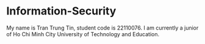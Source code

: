 # Information-Security
My name is Tran Trung Tin, student code is 22110076. 
I am currently a junior of Ho Chi Minh City University of Technology and Education.
